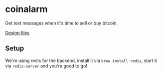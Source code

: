 coinalarm
=========

Get text messages when it's time to sell or buy bitcoin.

[Design files](https://layervault.com/jelle/coinalarm/v1--sketch)

## Setup

We're using redis for the backend, install it via `brew install redis`, start it via `redis-server` and you're good to go!
